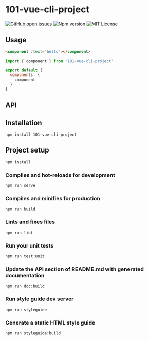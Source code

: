 
# 101-vue-cli-project
[![GitHub open issues](https://img.shields.io/github/issues/youcanping/101-vue-cli-project.svg?maxAge=2592000)](https://github.com/youcanping/101-vue-cli-project/issues)
[![Npm version](https://img.shields.io/npm/v/101-vue-cli-project.svg?maxAge=2592000)](https://www.npmjs.com/package/101-vue-cli-project)
[![MIT License](https://img.shields.io/github/license/youcanping/101-vue-cli-project.svg)](https://github.com/youcanping/101-vue-cli-project/blob/master/LICENSE)

## Usage
```HTML
<component :text="hello"></component>
```
```javascript
import { component } from '101-vue-cli-project'

export default {
  components: {
    component
  }
}
```
## API

## Installation
```
npm install 101-vue-cli-project
```

## Project setup
```
npm install
```

### Compiles and hot-reloads for development
```
npm run serve
```

### Compiles and minifies for production
```
npm run build
```

### Lints and fixes files
```
npm run lint
```

### Run your unit tests
```
npm run test:unit
```

### Update the API section of README.md with generated documentation
```
npm run doc:build
```

### Run style guide dev server
```
npm run styleguide
```

### Generate a static HTML style guide
```
npm run styleguide:build
```
